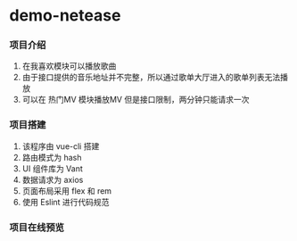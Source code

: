 # demo-netease

### 项目介绍

1. 在我喜欢模块可以播放歌曲
3. 由于接口提供的音乐地址并不完整，所以通过歌单大厅进入的歌单列表无法播放
4. 可以在 热门MV 模块播放MV 但是接口限制，两分钟只能请求一次

### 项目搭建

1. 该程序由 vue-cli 搭建
2. 路由模式为 hash
3. UI 组件库为 Vant
4. 数据请求为 axios
5. 页面布局采用 flex 和 rem
6. 使用 Eslint 进行代码规范

### 项目在线预览
